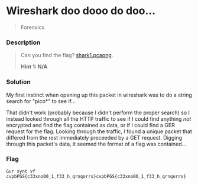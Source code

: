 # Wireshark doo dooo do doo...
> Forensics

### Description
> Can you find the flag? [shark1.pcapng](https://mercury.picoctf.net/static/d6f9aa16d2a2c51d2e431e658d87af9e/shark1.pcapng).
>
> **Hint 1: N/A**

### Solution
My first instinct when opening up this packet in wireshark was to do a string search for "pico*" to see if...

That didn't work (probably because I didn't perform the proper search) so I instead looked through all the HTTP traffic to see if I could find anything *not* encrypted and find the flag contained as data, or if I could find a GER request for the flag. Looking through the traffic, I found a unique packet that differed from the rest immediately preceeded by a GET request. Digging through this packet's data, it seemed the format of a flag was contained...

### Flag
`Gur synt vf cvpbPGS{c33xno00_1_f33_h_qrnqorrs}cvpbPGS{c33xno00_1_f33_h_qrnqorrs}`
